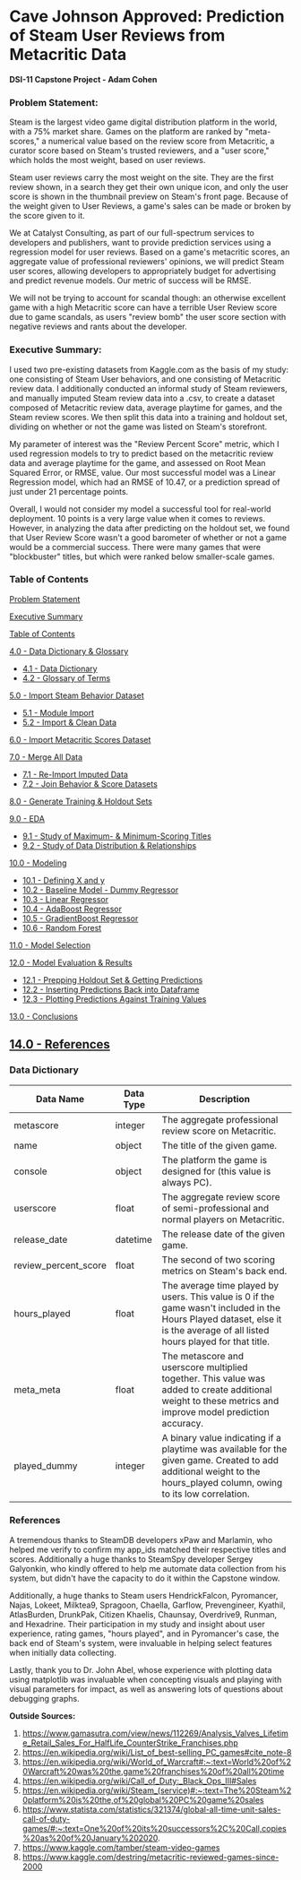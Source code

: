 # Cave Johnson Approved: Prediction of Steam User Reviews from Metacritic Data  
**DSI-11 Capstone Project - Adam Cohen**

### Problem Statement:

Steam is the largest video game digital distribution platform in the world, with a 75% market share. Games on the platform are ranked by "meta-scores," a numerical value based on the review score from Metacritic, a curator score based on Steam's trusted reviewers, and a "user score," which holds the most weight, based on user reviews.  
  
Steam user reviews carry the most weight on the site. They are the first review shown, in a search they get their own unique icon, and only the user score is shown in the thumbnail preview on Steam's front page. Because of the weight given to User Reviews, a game's sales can be made or broken by the score given to it.  
  
We at Catalyst Consulting, as part of our full-spectrum services to developers and publishers, want to provide prediction services using a regression model for user reviews. Based on a game's metacritic scores, an aggregate value of professional reviewers' opinions, we will predict Steam user scores, allowing developers to appropriately budget for advertising and predict revenue models. Our metric of success will be RMSE.  
  
We will not be trying to account for scandal though: an otherwise excellent game with a high Metacritic score can have a terrible User Review score due to game scandals, as users "review bomb" the user score section with negative reviews and rants about the developer.

### Executive Summary:
I used two pre-existing datasets from Kaggle.com as the basis of my study: one consisting of Steam User behaviors, and one consisting of Metacritic review data. I additionally conducted an informal study of Steam reviewers, and manually imputed Steam review data into a .csv, to create a dataset composed of Metacritic review data, average playtime for games, and the Steam review scores. We then split this data into a training and holdout set, dividing on whether or not the game was listed on Steam's storefront.  
  
My parameter of interest was the "Review Percent Score" metric, which I used regression models to try to predict based on the metacritic review data and average playtime for the game, and assessed on Root Mean Squared Error, or RMSE, value. Our most successful model was a Linear Regression model, which had an RMSE of 10.47, or a prediction spread of just under 21 percentage points.  
  
Overall, I would not consider my model a successful tool for real-world deployment. 10 points is a very large value when it comes to reviews. However, in analyzing the data after predicting on the holdout set, we found that User Review Score wasn't a good barometer of whether or not a game would be a commercial success. There were many games that were "blockbuster" titles, but which were ranked below smaller-scale games.


### Table of Contents
[Problem Statement](#Problem-Statement)  
  
[Executive Summary](#Executive-Summary)  
  
[Table of Contents](#Table-of-Contents)  
  
[4.0 - Data Dictionary & Glossary](#4.0-Data-Dictionary-and-Glossary)  
   - [4.1 - Data Dictionary](#4.1-Data-Dictionary)  
   - [4.2 - Glossary of Terms](#4.2-Glossary-of-Terms)  
  
[5.0 - Import Steam Behavior Dataset](#5.0-Import-and-Clean-Steam-User-Behavior-Dataset)  
   - [5.1 - Module Import](#5.1-Import-Modules-and-Libraries)  
   - [5.2 - Import & Clean Data](#5.2-Import-Steam-Behavior-Data)  
  
[6.0 - Import Metacritic Scores Dataset](#6.0-Import-and-Clean-Metacritic-Dataset)  
  
[7.0 - Merge All Data](#7.0-Import-and-Combine-All-Data-to-Final-Dataframe)  
   - [7.1 - Re-Import Imputed Data](#7.1-Re-import-Score-Data)  
   - [7.2 - Join Behavior & Score Datasets](#7.2-Join-Behavior-and-Score-Datasets)  
  
[8.0 - Generate Training & Holdout Sets](#8.0-Generate-Training-and-Holdout-Datasets)  
  
[9.0 - EDA](#9.0-EDA)  
   - [9.1 - Study of Maximum- & Minimum-Scoring Titles](#9.1-Study-of-Maximum--and-Minimum-Scoring-Titles)  
   - [9.2 - Study of Data Distribution & Relationships](#9.2-Study-of-Data-Distribution-and-Relationships)  
  
[10.0 - Modeling](#10.0-Modeling)  
   - [10.1 - Defining X and y](#10.1-Defining-X-and-y)  
   - [10.2 - Baseline Model - Dummy Regressor](#10.2-Baseline-Model---Dummy-Regressor)  
   - [10.3 - Linear Regressor](#10.3-Linear-Regressor)  
   - [10.4 - AdaBoost Regressor](#10.4-AdaBoost-Regressor)  
   - [10.5 - GradientBoost Regressor](#10.5-GradientBoost-Regressor)  
   - [10.6 - Random Forest](#10.6-Random-Forest-Regressor)  
  
[11.0 - Model Selection](#11.0-Model-Selection)  
  
[12.0 - Model Evaluation & Results](#12.0-Model-Evaluation-and-Results)  
   - [12.1 - Prepping Holdout Set & Getting Predictions](#12.1-Prepping-the-Holdout-Set-and-Getting-Predictions)
   - [12.2 - Inserting Predictions Back into Dataframe](#12.2-Inserting-Predictions-Back-into-Dataframe)  
   - [12.3 - Plotting Predictions Against Training Values](#12.3-Plotting-Predictions-Against-Training-Values)  
  
[13.0 - Conclusions](#13.0-Conclusions)  
  
[14.0 - References](#14.0-References)
---

### Data Dictionary  
| Data Name | Data Type | Description |  
|---|---|---|  
| metascore | integer | The aggregate professional review score on Metacritic. |  
| name | object | The title of the given game. |  
| console | object | The platform the game is designed for (this value is always PC). |  
| userscore | float | The aggregate review score of semi-professional and normal players on Metacritic. |  
| release_date | datetime | The release date of the given game. |  
| review_percent_score | float | The second of two scoring metrics on Steam's back end. |  
| hours_played | float | The average time played by users. This value is 0 if the game wasn't included in the Hours Played dataset, else it is the average of all listed hours played for that title. |  
| meta_meta | float | The metascore and userscore multiplied together. This value was added to create additional weight to these metrics and improve model prediction accuracy. |  
| played_dummy | integer | A binary value indicating if a playtime was available for the given game. Created to add additional weight to the hours_played column, owing to its low correlation. |
  
### References  
A tremendous thanks to SteamDB developers xPaw and Marlamin, who helped me verify to confirm my app_ids matched their respective titles and scores. Additionally a huge thanks to SteamSpy developer Sergey Galyonkin, who kindly offered to help me automate data collection from his system, but didn't have the capacity to do it within the Capstone window.  
  
Additionally, a huge thanks to Steam users HendrickFalcon, Pyromancer, Najas, Lokeet, Milktea9, Spragoon, Chaella, Garflow, Prevengineer, Kyathil, AtlasBurden, DrunkPak, Citizen Khaelis, Chaunsay, Overdrive9, Runman, and Hexadrine. Their participation in my study and insight about user experience, rating games, "hours played", and in Pyromancer's case, the back end of Steam's system, were invaluable in helping select features when initially data collecting.  
  
Lastly, thank you to Dr. John Abel, whose experience with plotting data using matplotlib was invaluable when concepting visuals and playing with visual parameters for impact, as well as answering lots of questions about debugging graphs.  

**Outside Sources:**  
1) https://www.gamasutra.com/view/news/112269/Analysis_Valves_Lifetime_Retail_Sales_For_HalfLife_CounterStrike_Franchises.php  
2) https://en.wikipedia.org/wiki/List_of_best-selling_PC_games#cite_note-8  
3) https://en.wikipedia.org/wiki/World_of_Warcraft#:~:text=World%20of%20Warcraft%20was%20the,game%20franchises%20of%20all%20time  
4) https://en.wikipedia.org/wiki/Call_of_Duty:_Black_Ops_III#Sales  
5) https://en.wikipedia.org/wiki/Steam_(service)#:~:text=The%20Steam%20platform%20is%20the,of%20global%20PC%20game%20sales  
6) https://www.statista.com/statistics/321374/global-all-time-unit-sales-call-of-duty-games/#:~:text=One%20of%20its%20successors%2C%20Call,copies%20as%20of%20January%202020.  
7) https://www.kaggle.com/tamber/steam-video-games  
8) https://www.kaggle.com/destring/metacritic-reviewed-games-since-2000

